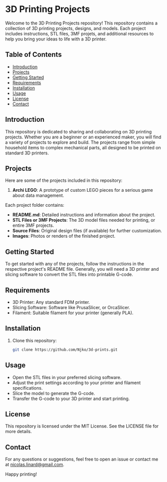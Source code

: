# 3D Printing Projects

Welcome to the 3D Printing Projects repository! This repository contains a collection of 3D printing projects, designs, and models. Each project includes instructions, STL files, 3MF projets, and additional resources to help you bring your ideas to life with a 3D printer.

## Table of Contents

- [Introduction](#introduction)
- [Projects](#projects)
- [Getting Started](#getting-started)
- [Requirements](#requirements)
- [Installation](#installation)
- [Usage](#usage)
- [License](#license)
- [Contact](#contact)

## Introduction

This repository is dedicated to sharing and collaborating on 3D printing projects. Whether you are a beginner or an experienced maker, you will find a variety of projects to explore and build. The projects range from simple household items to complex mechanical parts, all designed to be printed on standard 3D printers.

## Projects

Here are some of the projects included in this repository:

1. **Archi LEGO**: A prototype of custom LEGO pieces for a serious game about data management.

Each project folder contains:

- **README.md**: Detailed instructions and information about the project.
- **STL Files or 3MF Projects**: The 3D model files needed for printing, or entire 3MF projects.
- **Source Files**: Original design files (if available) for further customization.
- **Images**: Photos or renders of the finished project.

## Getting Started

To get started with any of the projects, follow the instructions in the respective project's README file. Generally, you will need a 3D printer and slicing software to convert the STL files into printable G-code.

## Requirements

- 3D Printer: Any standard FDM printer.
- Slicing Software: Software like PrusaSlicer, or OrcaSlicer.
- Filament: Suitable filament for your printer (generally PLA).

## Installation

1. Clone this repository:
   ```bash
   git clone https://github.com/Njko/3d-prints.git

## Usage

- Open the STL files in your preferred slicing software.
- Adjust the print settings according to your printer and filament specifications.
- Slice the model to generate the G-code.
- Transfer the G-code to your 3D printer and start printing.

## License

This repository is licensed under the MIT License. See the LICENSE file for more details.

## Contact

For any questions or suggestions, feel free to open an issue or contact me at nicolas.linard@gmail.com.

Happy printing!
